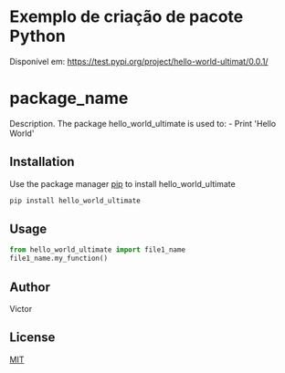 # Exemplo de criação de pacote Python

Disponível em: https://test.pypi.org/project/hello-world-ultimat/0.0.1/


# package_name

Description. 
The package hello_world_ultimate is used to:
	- Print 'Hello World'

## Installation

Use the package manager [pip](https://pip.pypa.io/en/stable/) to install hello_world_ultimate

```bash
pip install hello_world_ultimate
```

## Usage

```python
from hello_world_ultimate import file1_name
file1_name.my_function()
```

## Author
Victor

## License
[MIT](https://choosealicense.com/licenses/mit/)